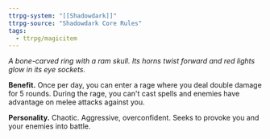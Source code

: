 ```yaml
---
ttrpg-system: "[[Shadowdark]]"
ttrpg-source: "Shadowdark Core Rules"
tags:
  - ttrpg/magicitem
---
```

*A bone-carved ring with a ram skull. Its horns twist forward and red lights glow in its eye sockets.*

**Benefit.** Once per day, you can enter a rage where you deal double damage for 5 rounds. During the rage, you can't cast spells and enemies have advantage on melee attacks against you. 

**Personality.** Chaotic. Aggressive, overconfident. Seeks to provoke you and your enemies into battle.
